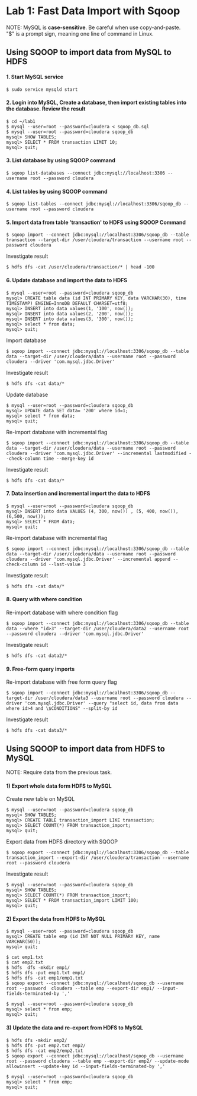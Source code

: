# Lab 1: Fast Data Import with Sqoop

NOTE: MySQL is **case-sensitive**.  Be careful when use copy-and-paste.  
"$" is a prompt sign, meaning one line of command in Linux.  

## Using SQOOP to import data from MySQL to HDFS  

#### 1. Start MySQL service
```
$ sudo service mysqld start
```
#### 2. Login into MySQL, Create a database, then import existing tables into the database. Review the result
```
$ cd ~/lab1
$ mysql --user=root --password=cloudera < sqoop_db.sql
$ mysql --user=root --password=cloudera sqoop_db
mysql> SHOW TABLES;
mysql> SELECT * FROM transaction LIMIT 10;
mysql> quit;
```
#### 3. List database by using SQOOP command
```
$ sqoop list-databases --connect jdbc:mysql://localhost:3306 --username root --password cloudera
```
#### 4. List tables by using SQOOP command
```
$ sqoop list-tables --connect jdbc:mysql://localhost:3306/sqoop_db --username root --password cloudera
```
#### 5. Import data from table 'transaction' to HDFS using SQOOP Command
```
$ sqoop import --connect jdbc:mysql://localhost:3306/sqoop_db --table transaction --target-dir /user/cloudera/transaction --username root --password cloudera
```
Investigate result
```
$ hdfs dfs -cat /user/cloudera/transaction/* | head -100
```
#### 6. Update database and import the data to HDFS
```
$ mysql --user=root --password=cloudera sqoop_db
mysql> CREATE table data (id INT PRIMARY KEY, data VARCHAR(30), time TIMESTAMP) ENGINE=InnoDB DEFAULT CHARSET=utf8;
mysql> INSERT into data values(1, '100', now());
mysql> INSERT into data values(2, '200', now());
mysql> INSERT into data values(3, '300', now());
mysql> select * from data;
mysql> quit;
```
Import database
```
$ sqoop import --connect jdbc:mysql://localhost:3306/sqoop_db --table data --target-dir /user/cloudera/data --username root --password cloudera --driver 'com.mysql.jdbc.Driver'
```
Investigate result
```
$ hdfs dfs -cat data/*
```
Update database
```
$ mysql --user=root --password=cloudera sqoop_db
mysql> UPDATE data SET data= '200' where id=1;
mysql> select * from data;
mysql> quit;
```
Re-import database with incremental flag
```
$ sqoop import --connect jdbc:mysql://localhost:3306/sqoop_db --table data --target-dir /user/cloudera/data --username root --password cloudera --driver 'com.mysql.jdbc.Driver' --incremental lastmodified --check-column time --merge-key id
```
Investigate result
```
$ hdfs dfs -cat data/*
```
#### 7. Data insertion and incremental import the data to HDFS
```
$ mysql --user=root --password=cloudera sqoop_db
mysql> INSERT into data VALUES (4, 300, now()) , (5, 400, now()), (6,500, now());
mysql> SELECT * FROM data;
mysql> quit;
```
Re-import database with incremental flag
```
$ sqoop import --connect jdbc:mysql://localhost:3306/sqoop_db --table data --target-dir /user/cloudera/data --username root --password cloudera --driver 'com.mysql.jdbc.Driver' --incremental append --check-column id --last-value 3
```
Investigate result
```
$ hdfs dfs -cat data/*
```
#### 8. Query with where condition
Re-import database with where condition flag
```
$ sqoop import --connect jdbc:mysql://localhost:3306/sqoop_db --table data --where "id>3" --target-dir /user/cloudera/data2 --username root --password cloudera --driver 'com.mysql.jdbc.Driver'
```
Investigate result
```
$ hdfs dfs -cat data2/*
```
#### 9. Free-form query imports
Re-import database with free form query flag
```
$ sqoop import --connect jdbc:mysql://localhost:3306/sqoop_db --target-dir /user/cloudera/data3 --username root --password cloudera --driver 'com.mysql.jdbc.Driver' --query "select id, data from data where id>4 and \$CONDITIONS" --split-by id
```
Investigate result
```
$ hdfs dfs -cat data3/*
```

## Using SQOOP to import data from HDFS to MySQL
NOTE: Require data from the previous task.

#### 1)	Export whole data form HDFS to MySQL
Create new table on MySQL
```
$ mysql --user=root --password=cloudera sqoop_db
mysql> SHOW TABLES;
mysql> CREATE TABLE transaction_import LIKE transaction;
mysql> SELECT COUNT(*) FROM transaction_import;
mysql> quit;
```
Export data from HDFS directory with SQOOP
```
$ sqoop export --connect jdbc:mysql://localhost:3306/sqoop_db --table transaction_import --export-dir /user/cloudera/transaction --username root --password cloudera
```
Investigate result
```
$ mysql --user=root --password=cloudera sqoop_db
mysql> SHOW TABLES;
mysql> SELECT COUNT(*) FROM transaction_import;
mysql> SELECT * FROM transaction_import LIMIT 100;
mysql> quit;
```
#### 2)	Export the data from HDFS to MySQL
```
$ mysql --user=root --password=cloudera sqoop_db
mysql> CREATE table emp (id INT NOT NULL PRIMARY KEY, name VARCHAR(50));
mysql> quit;

$ cat emp1.txt
$ cat emp2.txt 
$ hdfs  dfs -mkdir emp1/
$ hdfs dfs -put emp1.txt emp1/
$ hdfs dfs -cat emp1/emp1.txt
$ sqoop export --connect jdbc:mysql://localhost/sqoop_db --username root --password  cloudera --table emp --export-dir emp1/ --input-fields-terminated-by ','

$ mysql --user=root --password=cloudera sqoop_db
mysql> select * from emp;
mysql> quit;
```
#### 3)	Update the data and re-export from HDFS to MySQL
```
$ hdfs dfs -mkdir emp2/
$ hdfs dfs -put emp2.txt emp2/
$ hdfs dfs -cat emp2/emp2.txt
$ sqoop export --connect jdbc:mysql://localhost/sqoop_db --username root --password cloudera --table emp --export-dir emp2/ --update-mode allowinsert --update-key id --input-fields-terminated-by ','

$ mysql --user=root --password=cloudera sqoop_db
mysql> select * from emp;
mysql> quit;
```

